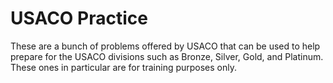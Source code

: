# USACO Practice

These are a bunch of problems offered by USACO that can be used to help prepare for the USACO divisions such as Bronze, Silver, Gold, and Platinum.
These ones in particular are for training purposes only.
